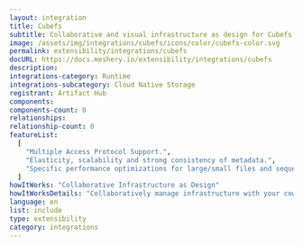 ```yaml
---
layout: integration
title: Cubefs
subtitle: Collaborative and visual infrastructure as design for Cubefs
image: /assets/img/integrations/cubefs/icons/color/cubefs-color.svg
permalink: extensibility/integrations/cubefs
docURL: https://docs.meshery.io/extensibility/integrations/cubefs
description:
integrations-category: Runtime
integrations-subcategory: Cloud Native Storage
registrant: Artifact Hub
components:
components-count: 0
relationships:
relationship-count: 0
featureList:
  [
    "Multiple Access Protocol Support.",
    "Elasticity, scalability and strong consistency of metadata.",
    "Specific performance optimizations for large/small files and sequential/random writes.",
  ]
howItWorks: "Collaborative Infrastructure as Design"
howItWorksDetails: "Collaboratively manage infrastructure with your coworkers synchronously sharing the same designs."
language: en
list: include
type: extensibility
category: integrations
---
```

